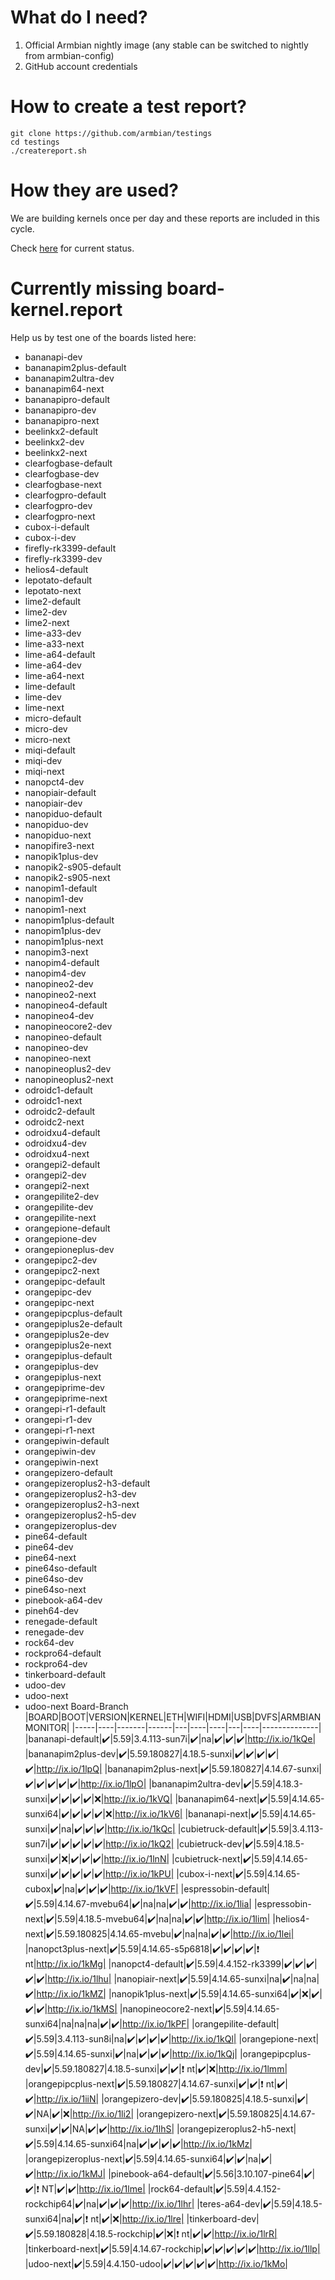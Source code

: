 # What do I need?

1. Official Armbian nightly image (any stable can be switched to nightly from armbian-config)
2. GitHub account credentials

# How to create a test report?

    git clone https://github.com/armbian/testings
    cd testings
    ./createreport.sh

# How they are used?

We are building kernels once per day and these reports are included in this cycle.

Check [here](https://beta.armbian.com/buildlogs/report.html) for current status.

# Currently missing board-kernel.report
Help us by test one of the boards listed here:
- bananapi-dev
- bananapim2plus-default
- bananapim2ultra-dev
- bananapim64-next
- bananapipro-default
- bananapipro-dev
- bananapipro-next
- beelinkx2-default
- beelinkx2-dev
- beelinkx2-next
- clearfogbase-default
- clearfogbase-dev
- clearfogbase-next
- clearfogpro-default
- clearfogpro-dev
- clearfogpro-next
- cubox-i-default
- cubox-i-dev
- firefly-rk3399-default
- firefly-rk3399-dev
- helios4-default
- lepotato-default
- lepotato-next
- lime2-default
- lime2-dev
- lime2-next
- lime-a33-dev
- lime-a33-next
- lime-a64-default
- lime-a64-dev
- lime-a64-next
- lime-default
- lime-dev
- lime-next
- micro-default
- micro-dev
- micro-next
- miqi-default
- miqi-dev
- miqi-next
- nanopct4-dev
- nanopiair-default
- nanopiair-dev
- nanopiduo-default
- nanopiduo-dev
- nanopiduo-next
- nanopifire3-next
- nanopik1plus-dev
- nanopik2-s905-default
- nanopik2-s905-next
- nanopim1-default
- nanopim1-dev
- nanopim1-next
- nanopim1plus-default
- nanopim1plus-dev
- nanopim1plus-next
- nanopim3-next
- nanopim4-default
- nanopim4-dev
- nanopineo2-dev
- nanopineo2-next
- nanopineo4-default
- nanopineo4-dev
- nanopineocore2-dev
- nanopineo-default
- nanopineo-dev
- nanopineo-next
- nanopineoplus2-dev
- nanopineoplus2-next
- odroidc1-default
- odroidc1-next
- odroidc2-default
- odroidc2-next
- odroidxu4-default
- odroidxu4-dev
- odroidxu4-next
- orangepi2-default
- orangepi2-dev
- orangepi2-next
- orangepilite2-dev
- orangepilite-dev
- orangepilite-next
- orangepione-default
- orangepione-dev
- orangepioneplus-dev
- orangepipc2-dev
- orangepipc2-next
- orangepipc-default
- orangepipc-dev
- orangepipc-next
- orangepipcplus-default
- orangepiplus2e-default
- orangepiplus2e-dev
- orangepiplus2e-next
- orangepiplus-default
- orangepiplus-dev
- orangepiplus-next
- orangepiprime-dev
- orangepiprime-next
- orangepi-r1-default
- orangepi-r1-dev
- orangepi-r1-next
- orangepiwin-default
- orangepiwin-dev
- orangepiwin-next
- orangepizero-default
- orangepizeroplus2-h3-default
- orangepizeroplus2-h3-dev
- orangepizeroplus2-h3-next
- orangepizeroplus2-h5-dev
- orangepizeroplus-dev
- pine64-default
- pine64-dev
- pine64-next
- pine64so-default
- pine64so-dev
- pine64so-next
- pinebook-a64-dev
- pineh64-dev
- renegade-default
- renegade-dev
- rock64-dev
- rockpro64-default
- rockpro64-dev
- tinkerboard-default
- udoo-dev
- udoo-next
- udoo-next Board-Branch
|BOARD|BOOT|VERSION|KERNEL|ETH|WIFI|HDMI|USB|DVFS|ARMBIANMONITOR|
|-----|----|-------|------|---|----|----|---|----|--------------|
|bananapi-default|:heavy_check_mark:|5.59|3.4.113-sun7i|:heavy_check_mark:|na|:heavy_check_mark:|:heavy_check_mark:|:heavy_check_mark:|http://ix.io/1kQe|
|bananapim2plus-dev|:heavy_check_mark:|5.59.180827|4.18.5-sunxi|:heavy_check_mark:|:heavy_check_mark:|:heavy_check_mark:|:heavy_check_mark:|:heavy_check_mark:|http://ix.io/1lpQ|
|bananapim2plus-next|:heavy_check_mark:|5.59.180827|4.14.67-sunxi|:heavy_check_mark:|:heavy_check_mark:|:heavy_check_mark:|:heavy_check_mark:|:heavy_check_mark:|http://ix.io/1lpO|
|bananapim2ultra-dev|:heavy_check_mark:|5.59|4.18.3-sunxi|:heavy_check_mark:|:heavy_check_mark:|:heavy_check_mark:|:heavy_check_mark:|:x:|http://ix.io/1kVQ|
|bananapim64-next|:heavy_check_mark:|5.59|4.14.65-sunxi64|:heavy_check_mark:|:heavy_check_mark:|:heavy_check_mark:|:heavy_check_mark:|:x:|http://ix.io/1kV6|
|bananapi-next|:heavy_check_mark:|5.59|4.14.65-sunxi|:heavy_check_mark:|na|:heavy_check_mark:|:heavy_check_mark:|:heavy_check_mark:|http://ix.io/1kQc|
|cubietruck-default|:heavy_check_mark:|5.59|3.4.113-sun7i|:heavy_check_mark:|:heavy_check_mark:|:heavy_check_mark:|:heavy_check_mark:|:heavy_check_mark:|http://ix.io/1kQ2|
|cubietruck-dev|:heavy_check_mark:|5.59|4.18.5-sunxi|:heavy_check_mark:|:x:|:heavy_check_mark:|:heavy_check_mark:|:heavy_check_mark:|http://ix.io/1lnN|
|cubietruck-next|:heavy_check_mark:|5.59|4.14.65-sunxi|:heavy_check_mark:|:heavy_check_mark:|:heavy_check_mark:|:heavy_check_mark:|:heavy_check_mark:|http://ix.io/1kPU|
|cubox-i-next|:heavy_check_mark:|5.59|4.14.65-cubox|:heavy_check_mark:|na|:heavy_check_mark:|:heavy_check_mark:|:heavy_check_mark:|http://ix.io/1kVF|
|espressobin-default|:heavy_check_mark:|5.59|4.14.67-mvebu64|:heavy_check_mark:|na|na|:heavy_check_mark:|:heavy_check_mark:|http://ix.io/1lia|
|espressobin-next|:heavy_check_mark:|5.59|4.18.5-mvebu64|:heavy_check_mark:|na|na|:heavy_check_mark:|:heavy_check_mark:|http://ix.io/1lim|
|helios4-next|:heavy_check_mark:|5.59.180825|4.14.65-mvebu|:heavy_check_mark:|na|na|:heavy_check_mark:|:heavy_check_mark:|http://ix.io/1lei|
|nanopct3plus-next|:heavy_check_mark:|5.59|4.14.65-s5p6818|:heavy_check_mark:|:heavy_check_mark:|:heavy_check_mark:|:heavy_check_mark:|:heavy_exclamation_mark: nt|http://ix.io/1kMg|
|nanopct4-default|:heavy_check_mark:|5.59|4.4.152-rk3399|:heavy_check_mark:|:heavy_check_mark:|:heavy_check_mark:|:heavy_check_mark:|:heavy_check_mark:|http://ix.io/1lhu|
|nanopiair-next|:heavy_check_mark:|5.59|4.14.65-sunxi|na|:heavy_check_mark:|na|na|:heavy_check_mark:|http://ix.io/1kMZ|
|nanopik1plus-next|:heavy_check_mark:|5.59|4.14.65-sunxi64|:heavy_check_mark:|:x:|:heavy_check_mark:|:heavy_check_mark:|:heavy_check_mark:|http://ix.io/1kMS|
|nanopineocore2-next|:heavy_check_mark:|5.59|4.14.65-sunxi64|na|na|na|:heavy_check_mark:|:heavy_check_mark:|http://ix.io/1kPF|
|orangepilite-default|:heavy_check_mark:|5.59|3.4.113-sun8i|na|:heavy_check_mark:|:heavy_check_mark:|:heavy_check_mark:|:heavy_check_mark:|http://ix.io/1kQl|
|orangepione-next|:heavy_check_mark:|5.59|4.14.65-sunxi|:heavy_check_mark:|na|:heavy_check_mark:|:heavy_check_mark:|:heavy_check_mark:|http://ix.io/1kQj|
|orangepipcplus-dev|:heavy_check_mark:|5.59.180827|4.18.5-sunxi|:heavy_check_mark:|:heavy_check_mark:|:heavy_exclamation_mark: nt|:heavy_check_mark:|:x:|http://ix.io/1lmm|
|orangepipcplus-next|:heavy_check_mark:|5.59.180827|4.14.67-sunxi|:heavy_check_mark:|:heavy_check_mark:|:heavy_exclamation_mark: nt|:heavy_check_mark:|:heavy_check_mark:|http://ix.io/1iiN|
|orangepizero-dev|:heavy_check_mark:|5.59.180825|4.18.5-sunxi|:heavy_check_mark:|:heavy_check_mark:|NA|:heavy_check_mark:|:x:|http://ix.io/1li2|
|orangepizero-next|:heavy_check_mark:|5.59.180825|4.14.67-sunxi|:heavy_check_mark:|:heavy_check_mark:|NA|:heavy_check_mark:|:heavy_check_mark:|http://ix.io/1lhS|
|orangepizeroplus2-h5-next|:heavy_check_mark:|5.59|4.14.65-sunxi64|na|:heavy_check_mark:|:heavy_check_mark:|:heavy_check_mark:|:heavy_check_mark:|http://ix.io/1kMz|
|orangepizeroplus-next|:heavy_check_mark:|5.59|4.14.65-sunxi64|:heavy_check_mark:|:heavy_check_mark:|na|:heavy_check_mark:|:heavy_check_mark:|http://ix.io/1kMJ|
|pinebook-a64-default|:heavy_check_mark:|5.56|3.10.107-pine64|:heavy_check_mark:|:heavy_check_mark:|:heavy_exclamation_mark: NT|:heavy_check_mark:|:heavy_check_mark:|http://ix.io/1lme|
|rock64-default|:heavy_check_mark:|5.59|4.4.152-rockchip64|:heavy_check_mark:|na|:heavy_check_mark:|:heavy_check_mark:|:heavy_check_mark:|http://ix.io/1lhr|
|teres-a64-dev|:heavy_check_mark:|5.59|4.18.5-sunxi64|na|:heavy_check_mark:|:heavy_exclamation_mark: nt|:heavy_check_mark:|:x:|http://ix.io/1lre|
|tinkerboard-dev|:heavy_check_mark:|5.59.180828|4.18.5-rockchip|:heavy_check_mark:|:x:|:heavy_exclamation_mark: nt|:heavy_check_mark:|:heavy_check_mark:|http://ix.io/1lrR|
|tinkerboard-next|:heavy_check_mark:|5.59|4.14.67-rockchip|:heavy_check_mark:|:heavy_check_mark:|:heavy_check_mark:|:heavy_check_mark:|:heavy_check_mark:|http://ix.io/1llp|
|udoo-next|:heavy_check_mark:|5.59|4.4.150-udoo|:heavy_check_mark:|:heavy_check_mark:|:heavy_check_mark:|:heavy_check_mark:|:heavy_check_mark:|http://ix.io/1kMo|
